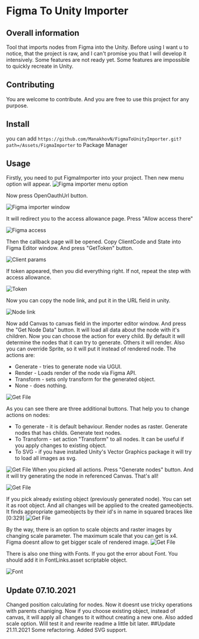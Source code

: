 # Figma To Unity Importer

## Overall information
Tool that imports nodes from Figma into the Unity.
Before using I want u to notice, that the project is raw, and I can't promise you that I will develop it intensively.
Some features are not ready yet. Some features are impossible to quickly recreate in Unity.

## Contributing
You are welcome to contribute. And you are free to use this project for any purpose.

## Install
you can add `https://github.com/ManakhovN/FigmaToUnityImporter.git?path=/Assets/FigmaImporter` to Package Manager

## Usage
Firstly, you need to put FigmaImporter into your project.
Then new menu option will appear.
![Figma importer menu option](./ReadmeImages/step0.png)

Now press OpenOauthUrl button.

![Figma importer window](./ReadmeImages/step1.png)

It will redirect you to the access allowance page. Press "Allow access there"

![Figma access](./ReadmeImages/step2.png)

Then the callback page will be opened. Copy ClientCode and State into Figma Editor window. And press "GetToken" button. 

![Client params](./ReadmeImages/step3.png)

If token appeared, then you did everything right. If not, repeat the step with access allowance.

![Token](./ReadmeImages/step4.png)

Now you can copy the node link, and put it in the URL field in unity.

![Node link](./ReadmeImages/step5.png)

Now add Canvas to canvas field in the importer editor window.
And press the "Get Node Data" button. It will load all data about the node with it's children. Now you can choose the action for every child.
By default it will determine the nodes that it can try to generate. Others it will render. 
Also you can override Sprite, so it will put it instead of rendered node.
The actions are: 
- Generate - tries to generate node via UGUI. 
- Render - Loads render of the node via Figma API. 
- Transform - sets only transform for the generated object. 
- None - does nothing. 

![Get File](./ReadmeImages/step6.png)

As you can see there are three additional buttons. That help you to change actions on nodes:
- To generate - it is default behaviour. Render nodes as raster. Generate nodes that has childs. Generate text nodes.
- To Transform - set action "Transform" to all nodes. It can be useful if you apply changes to existing object.
- To SVG - if you have installed Unity's Vector Graphics package it will try to load all images as svg.

![Get File](./ReadmeImages/step6_1.png)
When you picked all actions. Press "Generate nodes" button. And it will try generating the node in referenced Canvas. That's all!

![Get File](./ReadmeImages/step7.png)

If you pick already existing object (previously generated node). You can set it as root object. And all changes will be applied to the created gameobjects. It finds appropriate gameobjects by their id's in name in squared braces like [0:329]
![Get File](./ReadmeImages/step7_1.png)

By the way, there is an option to scale objects and raster images by changing scale parameter. The maximum scale that you can get is x4. Figma doesnt allow to get bigger scale of rendered image.
![Get File](./ReadmeImages/step7_2.png)

There is also one thing with Fonts.
If you got the error about Font. You should add it in FontLinks.asset scriptable object.

![Font](./ReadmeImages/step8.png)

## Update 07.10.2021
Changed position calculating for nodes. Now it doesnt use tricky operations with parents chaniging.
Now if you choose existing object, instead of canvas, it will apply all changes to it without creating a new one.
Also added scale option.
Will test it and rewrite readme a little bit later.
##Update 21.11.2021
Some refactoring.
Added SVG support.